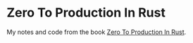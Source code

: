 # Zero To Production In Rust

My notes and code from the book [Zero To Production In Rust](https://www.zero2prod.com/).
